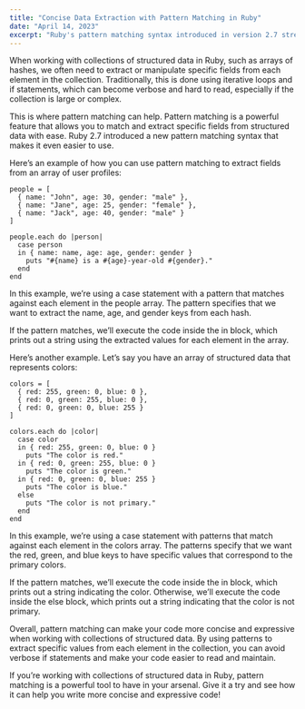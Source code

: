 ```yaml
---
title: "Concise Data Extraction with Pattern Matching in Ruby"
date: "April 14, 2023"
excerpt: "Ruby's pattern matching syntax introduced in version 2.7 streamlines complex data extraction from structured collections, replacing verbose iterative loops with elegant declarative patterns. Implementation examples demonstrate extracting specific fields from arrays of hashes while improving code readability and maintainability."
---
```


When working with collections of structured data in Ruby, such as arrays of hashes, we often need to extract or manipulate specific fields from each element in the collection. Traditionally, this is done using iterative loops and if statements, which can become verbose and hard to read, especially if the collection is large or complex.

This is where pattern matching can help. Pattern matching is a powerful feature that allows you to match and extract specific fields from structured data with ease. Ruby 2.7 introduced a new pattern matching syntax that makes it even easier to use.

Here’s an example of how you can use pattern matching to extract fields from an array of user profiles:

    people = [
      { name: "John", age: 30, gender: "male" },
      { name: "Jane", age: 25, gender: "female" },
      { name: "Jack", age: 40, gender: "male" }
    ]
    
    people.each do |person|
      case person
      in { name: name, age: age, gender: gender }
        puts "#{name} is a #{age}-year-old #{gender}."
      end
    end

In this example, we’re using a case statement with a pattern that matches against each element in the people array. The pattern specifies that we want to extract the name, age, and gender keys from each hash.

If the pattern matches, we’ll execute the code inside the in block, which prints out a string using the extracted values for each element in the array.

Here’s another example. Let’s say you have an array of structured data that represents colors:

    colors = [
      { red: 255, green: 0, blue: 0 },
      { red: 0, green: 255, blue: 0 },
      { red: 0, green: 0, blue: 255 }
    ]
    
    colors.each do |color|
      case color
      in { red: 255, green: 0, blue: 0 }
        puts "The color is red."
      in { red: 0, green: 255, blue: 0 }
        puts "The color is green."
      in { red: 0, green: 0, blue: 255 }
        puts "The color is blue."
      else
        puts "The color is not primary."
      end
    end

In this example, we’re using a case statement with patterns that match against each element in the colors array. The patterns specify that we want the red, green, and blue keys to have specific values that correspond to the primary colors.

If the pattern matches, we’ll execute the code inside the in block, which prints out a string indicating the color. Otherwise, we’ll execute the code inside the else block, which prints out a string indicating that the color is not primary.

Overall, pattern matching can make your code more concise and expressive when working with collections of structured data. By using patterns to extract specific values from each element in the collection, you can avoid verbose if statements and make your code easier to read and maintain.

If you’re working with collections of structured data in Ruby, pattern matching is a powerful tool to have in your arsenal. Give it a try and see how it can help you write more concise and expressive code!